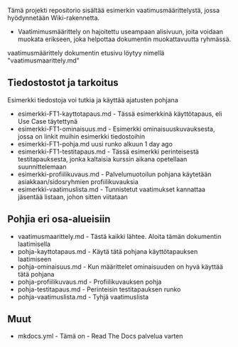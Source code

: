 Tämä projekti repositorio sisältää esimerkin vaatimusmäärittelystä, jossa hyödynnetään Wiki-rakennetta.

* Vaatimimusmäärittely on hajoitettu useampaan alisivuun, joita voidaan muokata erikseen, joka helpottaa dokumentin muokattavuutta ryhmässä.

vaatimusmäärittely dokumentin etusivu löytyy nimellä "vaatimusmaarittely.md"


## Tiedostostot ja tarkoitus

Esimerkki tiedostoja voi tutkia ja käyttää ajatusten pohjana

* esimerkki-FT1-kayttotapaus.md	 - Tässä esimerkkinä käyttötapaus, eli Use Case täytettynä
* esimerkki-FT1-ominaisuus.md - Esimerkki ominaisuuskuvauksesta, jossa on linkit muihin esimerkki tiedostoihin
* esimerkki-FT1-pohja.md	uusi runko alkuun	1 day ago
* esimerkki-FT1-testitapaus.md	- Tässä esimerkki perinteisestä testitapauksesta, jonka kaltaisia kurssin aikana opetellaan suunnittelemaan
* esimerkki-profiilikuvaus.md - Palvelumuotoilun pohjana käytetään asiakkaan/sidosryhmien profiilikuvauksia
* esimerkki-vaatimuslista.md - Tunnistetut vaatimukset kannattaa jäsentää listaan, johon sitten viitataan 


## Pohjia eri osa-alueisiin

* vaatimusmaarittely.md - Tästä kaikki lähtee. Aloita tämän dokumentin laatimisella
* pohja-kayttotapaus.md	- Käytä tätä pohjana käyttötapauksen laatimiseen
* pohja-ominaisuus.md - Kun määrittelet ominaisuuden on hyvä käyttää tätä pohjana
* pohja-profiilikuvaus.md - Profiilikuvauksen pohja
* pohja-testitapaus.md - Perinteisin testitapauksen runko
* pohja-vaatimuslista.md	- Tyhjä vaatimuslista


## Muut

* mkdocs.yml - Tämä on - Read The Docs palvelua varten
